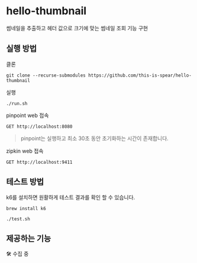 # hello-thumbnail
썸네일을 추출하고 헤더 값으로 크기에 맞는 썸네일 조회 기능 구현

## 실행 방법

클론

```shell
git clone --recurse-submodules https://github.com/this-is-spear/hello-thumbnail
```

실행

```shell
./run.sh
```

pinpoint web 접속

```http request
GET http://localhost:8080
```

> pinpoint는 실행하고 최소 30초 동안 초기화하는 시간이 존재합니다.

zipkin web 접속

```http request
GET http://localhost:9411
```

## 테스트 방법

k6를 설치하면 원활하게 테스트 결과를 확인 할 수 있습니다.

```shell
brew install k6
```

```shell
./test.sh
```

## 제공하는 기능

🛠️ 수집 중
